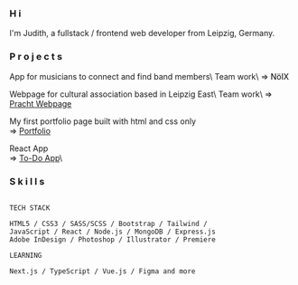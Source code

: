 ### H i

I'm Judith, a fullstack / frontend web developer from Leipzig, Germany.


### P r o j e c t s


App for musicians to connect and find band members\ 
Team work\ 
=> <a href="https://make.noix.space/" target="_blank" style="text-decoration: none; color:black;">NöIX</a>

Webpage for cultural association based in Leipzig East\ 
Team work\ 
=> <a href="https://pracht-ev.net/en" target="_blank">Pracht Webpage</a>

My first portfolio page built with html and css only\
=> <a href="https://judithcrasser.github.io/portfolio/">Portfolio</a>

React App\
=> <a href="https://judithcrasser.github.io/to-do-app/">To-Do App</a>\


### S k i l l s
```

TECH STACK

HTML5 / CSS3 / SASS/SCSS / Bootstrap / Tailwind / 
JavaScript / React / Node.js / MongoDB / Express.js
Adobe InDesign / Photoshop / Illustrator / Premiere

LEARNING

Next.js / TypeScript / Vue.js / Figma and more

```
